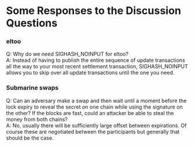 # Some Responses to the Discussion Questions

### eltoo
Q: Why do we need SIGHASH_NOINPUT for eltoo?  
A: Instead of having to publish the entire sequence of update transactions all the way to your most recent settlement transaction, SIGHASH_NOINPUT allows you to skip over all update transactions until the one you need.

### Submarine swaps
Q: Can an adversary make a swap and then wait until a moment before the lock expiry to reveal the secret on one chain while using the signature on the other? If the blocks are fast, could an attacker be able to steal the money from both chains?  
A: No, usually there will be sufficiently large offset between expirations. Of course these are negotiated between the participants but generally that should be the case.
